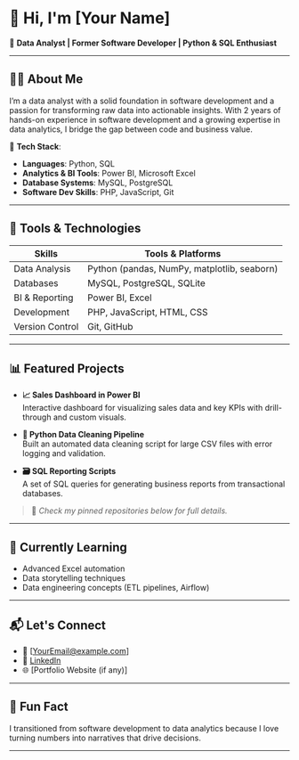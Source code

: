 # 👋 Hi, I'm [Your Name]

🎯 **Data Analyst | Former Software Developer | Python & SQL Enthusiast**

---

## 👨‍💻 About Me

I’m a data analyst with a solid foundation in software development and a passion for transforming raw data into actionable insights. With 2 years of hands-on experience in software development and a growing expertise in data analytics, I bridge the gap between code and business value.

🔹 **Tech Stack**:  
- **Languages**: Python, SQL  
- **Analytics & BI Tools**: Power BI, Microsoft Excel  
- **Database Systems**: MySQL, PostgreSQL  
- **Software Dev Skills**: PHP, JavaScript, Git  

---

## 🧰 Tools & Technologies

| Skills         | Tools & Platforms               |
|----------------|----------------------------------|
| Data Analysis  | Python (pandas, NumPy, matplotlib, seaborn) |
| Databases      | MySQL, PostgreSQL, SQLite        |
| BI & Reporting | Power BI, Excel                  |
| Development    | PHP, JavaScript, HTML, CSS       |
| Version Control| Git, GitHub                      |

---

## 📊 Featured Projects

- **📈 Sales Dashboard in Power BI**  
  Interactive dashboard for visualizing sales data and key KPIs with drill-through and custom visuals.

- **🐍 Python Data Cleaning Pipeline**  
  Built an automated data cleaning script for large CSV files with error logging and validation.

- **🗃️ SQL Reporting Scripts**  
  A set of SQL queries for generating business reports from transactional databases.

> 🔗 *Check my pinned repositories below for full details.*

---

## 🌱 Currently Learning

- Advanced Excel automation
- Data storytelling techniques
- Data engineering concepts (ETL pipelines, Airflow)

---

## 📬 Let's Connect

- 📧 [YourEmail@example.com]  
- 💼 [LinkedIn](https://www.linkedin.com/in/yourusername)  
- 🌐 [Portfolio Website (if any)]

---

## 🚀 Fun Fact

I transitioned from software development to data analytics because I love turning numbers into narratives that drive decisions.

---
